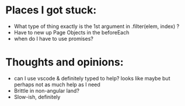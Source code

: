# Places I got stuck:
- What type of thing exactly is the 1st argument in .filter(elem, index) ? 
- Have to new up Page Objects in the beforeEach
- when do I have to use promises?

# Thoughts and opinions:
- can I use vscode & definitely typed to help? looks like maybe but perhaps not as much help as I need
- Brittle in non-angular land? 
- Slow-ish, definitely
